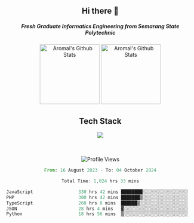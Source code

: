 <div align="center">
  <h2>Hi there 👋</h2>

  <h5>Fresh Graduate Informatics Engineering from Semarang State Polytechnic</h5>

  <img
    height="160"
    alt="Aromal's Github Stats"
    src="https://github-readme-stats.vercel.app/api?username=dafariski77&show_icons=true&theme=tokyonight&count_private=true"
  />
  <img
    alt="Aromal's Github Stats"
    height="160"
    src="https://github-readme-stats.vercel.app/api/top-langs/?username=dafariski77&layout=compact&theme=tokyonight"
  />

  <h2>Tech Stack</h2>
  <a href="https://skillicons.dev">
    <img src="https://skillicons.dev/icons?i=express,nextjs,laravel,mysql,mongodb,redis,prisma,docker,git,gcp,tailwind&perline=14" />
  </a>

  <br /><br />
  <img src="https://komarev.com/ghpvc/?username=dafariski77&abbreviated=true" alt="Profile Views">
    
  <!--START_SECTION:waka-->

```rust
From: 16 August 2023 - To: 04 October 2024

Total Time: 1,024 hrs 33 mins

JavaScript                 330 hrs 42 mins ████████░░░░░░░░░░░░░░░░░   31.88 %
PHP                        300 hrs 42 mins ███████▒░░░░░░░░░░░░░░░░░   28.99 %
TypeScript                 260 hrs 8 mins  ██████▒░░░░░░░░░░░░░░░░░░   25.08 %
JSON                       28 hrs 4 mins   ▓░░░░░░░░░░░░░░░░░░░░░░░░   02.71 %
Python                     18 hrs 56 mins  ▒░░░░░░░░░░░░░░░░░░░░░░░░   01.83 %
```

<!--END_SECTION:waka-->
</div>
